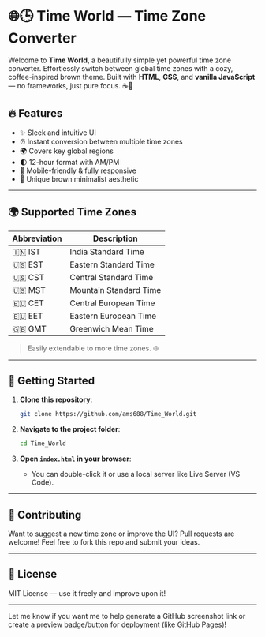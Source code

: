 

# 🌐🕒 Time World — Time Zone Converter

Welcome to **Time World**, a beautifully simple yet powerful time zone converter. Effortlessly switch between global time zones with a cozy, coffee-inspired brown theme. Built with **HTML**, **CSS**, and **vanilla JavaScript** — no frameworks, just pure focus. ☕🧠


## 🔥 Features

* ✨ Sleek and intuitive UI
* ⏰ Instant conversion between multiple time zones
* 🌍 Covers key global regions
* 🌓 12-hour format with AM/PM
* 📱 Mobile-friendly & fully responsive
* 🎨 Unique brown minimalist aesthetic

---

## 🌍 Supported Time Zones

| Abbreviation | Description            |
| ------------ | ---------------------- |
| 🇮🇳 IST     | India Standard Time    |
| 🇺🇸 EST     | Eastern Standard Time  |
| 🇺🇸 CST     | Central Standard Time  |
| 🇺🇸 MST     | Mountain Standard Time |
| 🇪🇺 CET     | Central European Time  |
| 🇪🇺 EET     | Eastern European Time  |
| 🇬🇧 GMT     | Greenwich Mean Time    |

> Easily extendable to more time zones. 🌐

---

## 🚀 Getting Started

1. **Clone this repository**:

   ```bash
   git clone https://github.com/ams688/Time_World.git
   ```
2. **Navigate to the project folder**:

   ```bash
   cd Time_World
   ```
3. **Open `index.html` in your browser**:

   * You can double-click it or use a local server like Live Server (VS Code).

---

## 🤝 Contributing

Want to suggest a new time zone or improve the UI? Pull requests are welcome! Feel free to fork this repo and submit your ideas.

---

## 📄 License

MIT License — use it freely and improve upon it!      

---

Let me know if you want me to help generate a GitHub screenshot link or create a preview badge/button for deployment (like GitHub Pages)!
